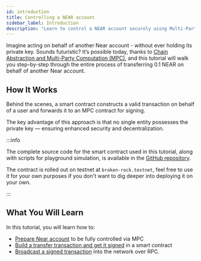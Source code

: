 ```yaml
---
id: introduction
title: Controlling a NEAR account
sidebar_label: Introduction
description: "Learn to control a NEAR account securely using Multi-Party Computation (MPC) and Chain Abstraction."
---
```


Imagine acting on behalf of another Near account - without ever holding its private key. Sounds futuristic? It’s possible today, thanks to [Chain Abstraction and Multi-Party Computation (MPC)](../../chain-abstraction/what-is.md#chain-signatures), and this tutorial will walk you step-by-step through the entire process of transferring 0.1 NEAR on behalf of another Near account.

## How It Works

Behind the scenes, a smart contract constructs a valid transaction on behalf of a user and forwards it to an MPC contract for signing.

The key advantage of this approach is that no single entity possesses the private key — ensuring enhanced security and decentralization.

:::info

The complete source code for the smart contract used in this tutorial, along with scripts for playground simulation, is available in the [GitHub repository](https://github.com/nearuaguild/control-near-account-with-mpc-example).

The contract is rolled out on testnet at `broken-rock.testnet`, feel free to use it for your own purposes if you don't want to dig deeper into deploying it on your own.

:::

## What You Will Learn

In this tutorial, you will learn how to:

- [Prepare Near account](1-setup.mdx) to be fully controlled via MPC
- [Build a transfer transaction and get it signed](2-transfer.md) in a smart contract
- [Broadcast a signed transaction](2-transfer.md) into the network over RPC.
